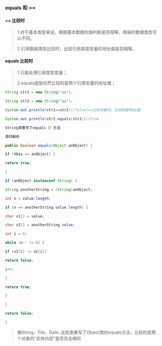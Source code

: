 ### equals 和 ==

####  == 比较时

> 1.对于基本类型来说，根据基本数据的值判断是否相等，两端的数据类型可以不同。
>
> 2.引用数据类型比较时，比较引用类型变量的地址值是否相等。

#### equals 比较时

> 1.只能处理引用类型变量；
>
> 2.equals底层任然比较的是两个引用变量的地址值；

```java
String str1 = new String("aa");

String str2 = new String("aa");

System.out.println(str1==str2)//false(==比较对象时，比较的是地址值)

System.out.println(str1.equals(str2))//true

String类重写了equals（）方法

源码解析

public boolean equals(Object anObject) {

if (this == anObject) {

return true;

}

if (anObject instanceof String) {

String anotherString = (String)anObject;

int n = value.length;

if (n == anotherString.value.length) {

char v1[] = value;

char v2[] = anotherString.value;

int i = 0;

while (n-- != 0) {

if (v1[i] != v2[i])

return false;

i++;

}

return true;

}

}

return false;

}
```

> 像String、File、Date..这些类重写了Object类的equals方法，比较的是两个对象的“实体内容”是否完全相同
